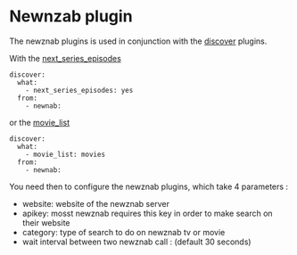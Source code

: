 # Newnzab plugin
The newznab plugins is used in conjunction with the [discover](/Plugins/discover) plugins.

With the [next_series_episodes](/Plugins/next_series_episodes)
```
discover:
  what:
    - next_series_episodes: yes
  from: 
    - newnab:
```

or the [movie_list](/Plugins/List/movie_list)

```
discover:
  what:
    - movie_list: movies
  from: 
    - newnab:
```


You need then to configure the newznab plugins, which take 4 parameters :
- website: website of the newznab server
- apikey:  mosst newznab requires this key in order to make search on their website
- category: type of search to do on newznab tv or movie
- wait  interval between two newznab call : (default  30 seconds)